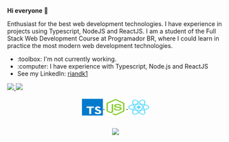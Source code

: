 **Hi everyone** 👋

Enthusiast for the best web development technologies. I have experience in projects using Typescript, NodeJS and ReactJS. I am a student of the Full Stack Web Development Course at Programador BR, where I could learn in practice the most modern web development technologies. 

<ul>
 <li>:toolbox: I'm not currently working.</li>
 <li>:computer: I have experience with Typescript, Node.js and ReactJS</li>
 <li>See my LinkedIn: <a href="https://www.linkedin.com/in/riandk1/">riandk1</a></li>
</ul>
 
 <div>
  <a href="https://github.com/riandk1">
  <img height="180em" src="https://github-readme-stats.vercel.app/api?username=riandk1&show_icons=true&theme=tokyonight&include_all_commits=true&count_private=true"/>
  <img weidth="180em" src="https://github-readme-stats.vercel.app/api/top-langs/?username=riandk1&layout=compact&langs_count=7&theme=tokyonight"/>
 </div>
 <div style="display: inline_block" align="center"><br>
  <img align="center" alt="Rian-Ts" height="40" width="50" src="https://raw.githubusercontent.com/devicons/devicon/master/icons/typescript/typescript-plain.svg">
  <img align="center" alt="Rian-Node" height="40" width="50" src="https://github.com/devicons/devicon/blob/master/icons/nodejs/nodejs-original.svg">
  <img align="center" alt="Rian-React" height="40" width="50" src="https://raw.githubusercontent.com/devicons/devicon/master/icons/react/react-original.svg">
</div>
  
  ##
 
<div align="center" >  
  <a href="https://www.linkedin.com/in/riandk1/" target="_blank"><img src="https://img.shields.io/badge/-LinkedIn-%230077B5?style=for-the-badge&logo=linkedin&logoColor=white" target="_blank"></a> 
</div>



